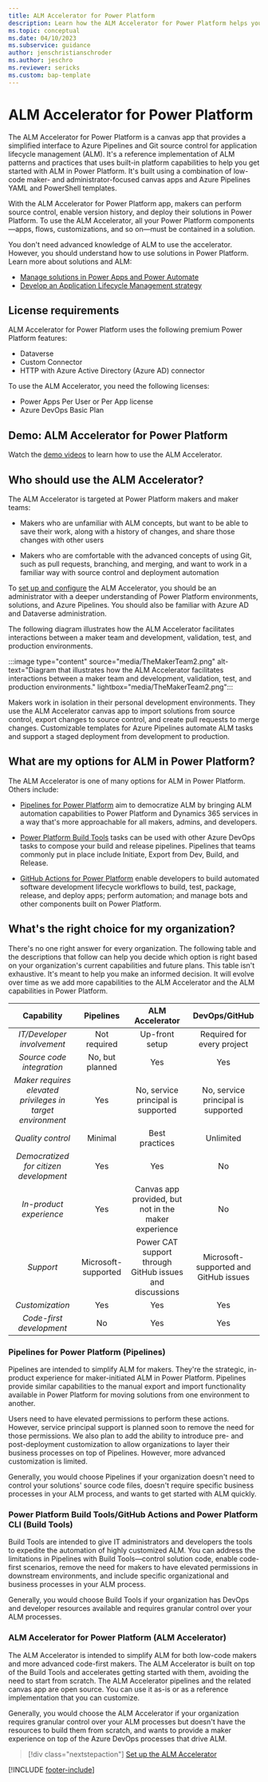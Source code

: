 ```yaml
---
title: ALM Accelerator for Power Platform
description: Learn how the ALM Accelerator for Power Platform helps you to follow ALM practices and enables you to establish source control for your solutions and move them from your development environment to test and production environments using Azure DevOps.
ms.topic: conceptual
ms.date: 04/10/2023
ms.subservice: guidance
author: jenschristianschroder
ms.author: jeschro
ms.reviewer: sericks
ms.custom: bap-template
---
```


# ALM Accelerator for Power Platform

The ALM Accelerator for Power Platform is a canvas app that provides a simplified interface to Azure Pipelines and Git source control for application lifecycle management (ALM). It's a reference implementation of ALM patterns and practices that uses built-in platform capabilities to help you get started with ALM in Power Platform. It's built using a combination of low-code maker- and administrator-focused canvas apps and Azure Pipelines YAML and PowerShell templates.

With the ALM Accelerator for Power Platform app, makers can perform source control, enable version history, and deploy their solutions in Power Platform. To use the ALM Accelerator, all your Power Platform components&mdash;apps, flows, customizations, and so on&mdash;must be contained in a solution.

You don't need advanced knowledge of ALM to use the accelerator. However, you should understand how to use solutions in Power Platform. Learn more about solutions and ALM:

- [Manage solutions in Power Apps and Power Automate](/learn/modules/manage-solutions-power-automate/)
- [Develop an Application Lifecycle Management strategy](/training/modules/application-lifecycle-management-strategy/)

## License requirements

ALM Accelerator for Power Platform uses the following premium Power Platform features:

- Dataverse
- Custom Connector
- HTTP with Azure Active Directory (Azure AD) connector

To use the ALM Accelerator, you need the following licenses:

- Power Apps Per User or Per App license
- Azure DevOps Basic Plan

## Demo: ALM Accelerator for Power Platform

Watch the [demo videos](https://github.com/microsoft/coe-starter-kit/blob/main/CenterofExcellenceALMAccelerator/WALKTHROUGHS.md) to learn how to use the ALM Accelerator.

## Who should use the ALM Accelerator?

The ALM Accelerator is targeted at Power Platform makers and maker teams:

- Makers who are unfamiliar with ALM concepts, but want to be able to save their work, along with a history of changes, and share those changes with other users

- Makers who are comfortable with the advanced concepts of using Git, such as pull requests, branching, and merging, and want to work in a familiar way with source control and deployment automation

To [set up and configure](./setup-admin-tasks.md) the ALM Accelerator, you should be an administrator with a deeper understanding of Power Platform environments, solutions, and Azure Pipelines. You should also be familiar with Azure AD and Dataverse administration.

The following diagram illustrates how the ALM Accelerator facilitates interactions between a maker team and development, validation, test, and production environments.

:::image type="content" source="media/TheMakerTeam2.png" alt-text="Diagram that illustrates how the ALM Accelerator facilitates interactions between a maker team and development, validation, test, and production environments." lightbox="media/TheMakerTeam2.png":::

Makers work in isolation in their personal development environments. They use the ALM Accelerator canvas app to import solutions from source control, export changes to source control, and create pull requests to merge changes. Customizable templates for Azure Pipelines automate ALM tasks and support a staged deployment from development to production.

## What are my options for ALM in Power Platform?

The ALM Accelerator is one of many options for ALM in Power Platform. Others include:

- [Pipelines for Power Platform](/power-platform/alm/pipelines) aim to democratize ALM by bringing ALM automation capabilities to Power Platform and Dynamics 365 services in a way that's more approachable for all makers, admins, and developers.

- [Power Platform Build Tools](/power-platform/alm/devops-build-tools) tasks can be used with other Azure DevOps tasks to compose your build and release pipelines. Pipelines that teams commonly put in place include Initiate, Export from Dev, Build, and Release.

- [GitHub Actions for Power Platform](/power-platform/alm/devops-github-actions) enable developers to build automated software development lifecycle workflows to build, test, package, release, and deploy apps; perform automation; and manage bots and other components built on Power Platform.

## What's the right choice for my organization?

There's no one right answer for every organization. The following table and the descriptions that follow can help you decide which option is right based on your organization's current capabilities and future plans. This table isn't exhaustive. It's meant to help you make an informed decision. It will evolve over time as we add more capabilities to the ALM Accelerator and the ALM capabilities in Power Platform.

| Capability | Pipelines | ALM Accelerator | DevOps/GitHub |
| :---: | :---: | :---: | :---: |
| *IT/Developer involvement* | Not required | Up-front setup | Required for every project |
| *Source code integration* | No, but planned | Yes | Yes |
| *Maker requires elevated privileges in target environment* | Yes | No, service principal is supported | No, service principal is supported |
| *Quality control* | Minimal | Best practices | Unlimited |
| *Democratized for citizen development* | Yes | Yes | No |
| *In-product experience* | Yes |  Canvas app provided, but not in the maker experience | No |
| *Support* | Microsoft-supported | Power CAT support through GitHub issues and discussions | Microsoft-supported and GitHub issues |
| *Customization* | Yes | Yes | Yes |
| *Code-first development* | No | Yes | Yes |

### Pipelines for Power Platform (Pipelines)

Pipelines are intended to simplify ALM for makers. They're the strategic, in-product experience for maker-initiated ALM in Power Platform. Pipelines provide similar capabilities to the manual export and import functionality available in Power Platform for moving solutions from one environment to another.

Users need to have elevated permissions to perform these actions. However, service principal support is planned soon to remove the need for those permissions. We also plan to add the ability to introduce pre- and post-deployment customization to allow organizations to layer their business processes on top of Pipelines. However, more advanced customization is limited.

Generally, you would choose Pipelines if your organization doesn't need to control your solutions' source code files, doesn't require specific business processes in your ALM process, and wants to get started with ALM quickly.

### Power Platform Build Tools/GitHub Actions and Power Platform CLI (Build Tools)

Build Tools are intended to give IT administrators and developers the tools to expedite the automation of highly customized ALM. You can address the limitations in Pipelines with Build Tools&mdash;control solution code, enable code-first scenarios, remove the need for makers to have elevated permissions in downstream environments, and include specific organizational and business processes in your ALM process.

Generally, you would choose Build Tools if your organization has DevOps and developer resources available and requires granular control over your ALM processes.

### ALM Accelerator for Power Platform (ALM Accelerator)

The ALM Accelerator is intended to simplify ALM for both low-code makers and more advanced code-first makers. The ALM Accelerator is built on top of the Build Tools and accelerates getting started with them, avoiding the need to start from scratch. The ALM Accelerator pipelines and the related canvas app are open source. You can use it as-is or as a reference implementation that you can customize.

Generally, you would choose the ALM Accelerator if your organization requires granular control over your ALM processes but doesn't have the resources to build them from scratch, and wants to provide a maker experience on top of the Azure DevOps processes that drive ALM.

> [!div class="nextstepaction"]
> [Set up the ALM Accelerator](./setup-admin-tasks.md)

<!--
## Read next

- [What's In the ALM Accelerator?](./kit-contents.md)
- [Set up the ALM Accelerator](./setup-admin-tasks.md)
- [Use the ALM Accelerator](./new-maker-experience.md)
- [Hands on Lab](https://github.com/microsoft/coe-starter-kit/tree/main/CenterofExcellenceALMAccelerator/Labs/Demo%20tenant%20setup/)
-->

[!INCLUDE [footer-include](../../includes/footer-banner.md)]
